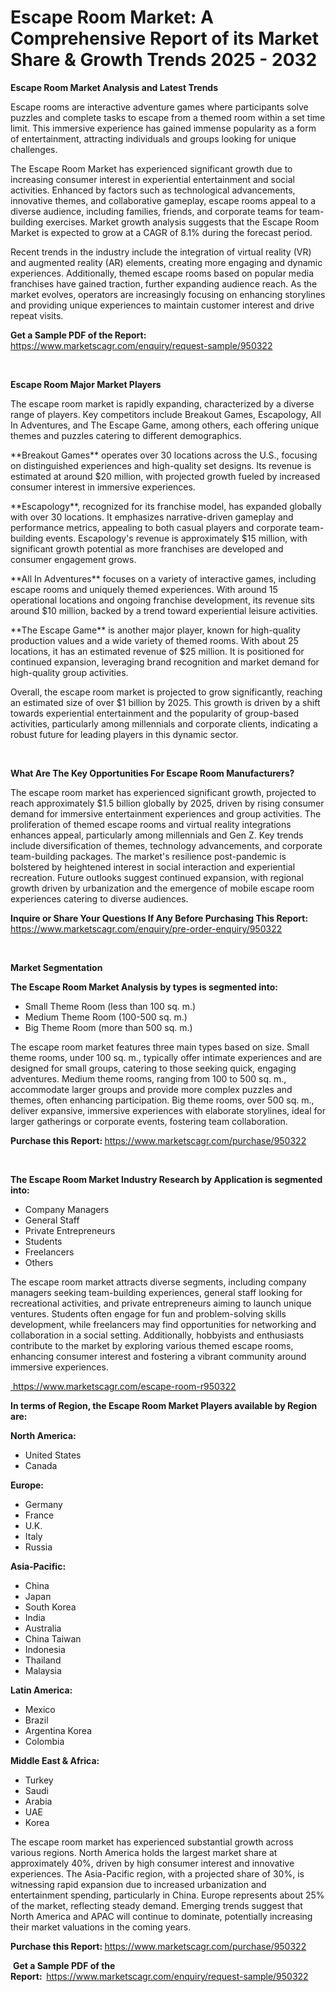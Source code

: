 <p><h1>Escape Room Market: A Comprehensive Report of its Market Share & Growth Trends 2025 - 2032</h1></p><p><strong>Escape Room Market Analysis and Latest Trends</strong></p>
<p><p>Escape rooms are interactive adventure games where participants solve puzzles and complete tasks to escape from a themed room within a set time limit. This immersive experience has gained immense popularity as a form of entertainment, attracting individuals and groups looking for unique challenges.</p><p>The Escape Room Market has experienced significant growth due to increasing consumer interest in experiential entertainment and social activities. Enhanced by factors such as technological advancements, innovative themes, and collaborative gameplay, escape rooms appeal to a diverse audience, including families, friends, and corporate teams for team-building exercises. Market growth analysis suggests that the Escape Room Market is expected to grow at a CAGR of 8.1% during the forecast period.</p><p>Recent trends in the industry include the integration of virtual reality (VR) and augmented reality (AR) elements, creating more engaging and dynamic experiences. Additionally, themed escape rooms based on popular media franchises have gained traction, further expanding audience reach. As the market evolves, operators are increasingly focusing on enhancing storylines and providing unique experiences to maintain customer interest and drive repeat visits.</p></p>
<p><strong>Get a Sample PDF of the Report:&nbsp;</strong> <a href="https://www.marketscagr.com/enquiry/request-sample/950322?utm_campaign=3030&utm_medium=2&utm_source=Github&utm_content=ia&utm_term=16042025&utm_id=escape-room">https://www.marketscagr.com/enquiry/request-sample/950322</a></p>
<p>&nbsp;</p>
<p><strong>Escape Room Major Market Players</strong></p>
<p><p>The escape room market is rapidly expanding, characterized by a diverse range of players. Key competitors include Breakout Games, Escapology, All In Adventures, and The Escape Game, among others, each offering unique themes and puzzles catering to different demographics.</p><p>**Breakout Games** operates over 30 locations across the U.S., focusing on distinguished experiences and high-quality set designs. Its revenue is estimated at around $20 million, with projected growth fueled by increased consumer interest in immersive experiences.</p><p>**Escapology**, recognized for its franchise model, has expanded globally with over 30 locations. It emphasizes narrative-driven gameplay and performance metrics, appealing to both casual players and corporate team-building events. Escapology's revenue is approximately $15 million, with significant growth potential as more franchises are developed and consumer engagement grows.</p><p>**All In Adventures** focuses on a variety of interactive games, including escape rooms and uniquely themed experiences. With around 15 operational locations and ongoing franchise development, its revenue sits around $10 million, backed by a trend toward experiential leisure activities.</p><p>**The Escape Game** is another major player, known for high-quality production values and a wide variety of themed rooms. With about 25 locations, it has an estimated revenue of $25 million. It is positioned for continued expansion, leveraging brand recognition and market demand for high-quality group activities.</p><p>Overall, the escape room market is projected to grow significantly, reaching an estimated size of over $1 billion by 2025. This growth is driven by a shift towards experiential entertainment and the popularity of group-based activities, particularly among millennials and corporate clients, indicating a robust future for leading players in this dynamic sector.</p></p>
<p>&nbsp;</p>
<p><strong>What Are The Key Opportunities For Escape Room Manufacturers?</strong></p>
<p><p>The escape room market has experienced significant growth, projected to reach approximately $1.5 billion globally by 2025, driven by rising consumer demand for immersive entertainment experiences and group activities. The proliferation of themed escape rooms and virtual reality integrations enhances appeal, particularly among millennials and Gen Z. Key trends include diversification of themes, technology advancements, and corporate team-building packages. The market's resilience post-pandemic is bolstered by heightened interest in social interaction and experiential recreation. Future outlooks suggest continued expansion, with regional growth driven by urbanization and the emergence of mobile escape room experiences catering to diverse audiences.</p></p>
<p><strong>Inquire or Share Your Questions If Any Before Purchasing This Report:</strong> <a href="https://www.marketscagr.com/enquiry/pre-order-enquiry/950322?utm_campaign=3030&utm_medium=2&utm_source=Github&utm_content=ia&utm_term=16042025&utm_id=escape-room">https://www.marketscagr.com/enquiry/pre-order-enquiry/950322</a></p>
<p>&nbsp;</p>
<p><strong>Market Segmentation</strong></p>
<p><strong>The Escape Room Market Analysis by types is segmented into:</strong></p>
<p><ul><li>Small Theme Room (less than 100 sq. m.)</li><li>Medium Theme Room (100-500 sq. m.)</li><li>Big Theme Room (more than 500 sq. m.)</li></ul></p>
<p><p>The escape room market features three main types based on size. Small theme rooms, under 100 sq. m., typically offer intimate experiences and are designed for small groups, catering to those seeking quick, engaging adventures. Medium theme rooms, ranging from 100 to 500 sq. m., accommodate larger groups and provide more complex puzzles and themes, often enhancing participation. Big theme rooms, over 500 sq. m., deliver expansive, immersive experiences with elaborate storylines, ideal for larger gatherings or corporate events, fostering team collaboration.</p></p>
<p><strong>Purchase this Report:&nbsp;</strong><a href="https://www.marketscagr.com/purchase/950322?utm_campaign=3030&utm_medium=2&utm_source=Github&utm_content=ia&utm_term=16042025&utm_id=escape-room">https://www.marketscagr.com/purchase/950322</a></p>
<p>&nbsp;</p>
<p><strong>The Escape Room Market Industry Research by Application is segmented into:</strong></p>
<p><ul><li>Company Managers</li><li>General Staff</li><li>Private Entrepreneurs</li><li>Students</li><li>Freelancers</li><li>Others</li></ul></p>
<p><p>The escape room market attracts diverse segments, including company managers seeking team-building experiences, general staff looking for recreational activities, and private entrepreneurs aiming to launch unique ventures. Students often engage for fun and problem-solving skills development, while freelancers may find opportunities for networking and collaboration in a social setting. Additionally, hobbyists and enthusiasts contribute to the market by exploring various themed escape rooms, enhancing consumer interest and fostering a vibrant community around immersive experiences.</p></p>
<p><a href="https://www.marketscagr.com/escape-room-r950322?utm_campaign=3030&utm_medium=2&utm_source=Github&utm_content=ia&utm_term=16042025&utm_id=escape-room">&nbsp;https://www.marketscagr.com/escape-room-r950322</a></p>
<p><strong>In terms of Region, the Escape Room Market Players available by Region are:</strong></p>
<p>
    <p> <strong> North America: </strong>
        <ul>
            <li>United States</li>
            <li>Canada</li>
        </ul>
        </p> 
    <p> <strong> Europe: </strong>
        <ul>
            <li>Germany</li>
            <li>France</li>
            <li>U.K.</li>
            <li>Italy</li>
            <li>Russia</li>
        </ul>
        </p> 
    <p> <strong> Asia-Pacific: </strong>
        <ul>
            <li>China</li>
            <li>Japan</li>
            <li>South Korea</li>
            <li>India</li>
            <li>Australia</li>
            <li>China Taiwan</li>
            <li>Indonesia</li>
            <li>Thailand</li>
            <li>Malaysia</li>
        </ul>
        </p> 
    <p> <strong> Latin America: </strong>
        <ul>
            <li>Mexico</li>
            <li>Brazil</li>
            <li>Argentina Korea</li>
            <li>Colombia</li>
        </ul>
        </p> 
    <p> <strong> Middle East & Africa: </strong>
        <ul>
            <li>Turkey</li>
            <li>Saudi</li>
            <li>Arabia</li>
            <li>UAE</li>
            <li>Korea</li>
        </ul>
    </p>
    </p>
<p><p>The escape room market has experienced substantial growth across various regions. North America holds the largest market share at approximately 40%, driven by high consumer interest and innovative experiences. The Asia-Pacific region, with a projected share of 30%, is witnessing rapid expansion due to increased urbanization and entertainment spending, particularly in China. Europe represents about 25% of the market, reflecting steady demand. Emerging trends suggest that North America and APAC will continue to dominate, potentially increasing their market valuations in the coming years.</p></p>
<p><strong>Purchase this Report: </strong><a href="https://www.marketscagr.com/purchase/950322?utm_campaign=3030&utm_medium=2&utm_source=Github&utm_content=ia&utm_term=16042025&utm_id=escape-room">https://www.marketscagr.com/purchase/950322</a></p>
<p>&nbsp;<strong>Get a Sample PDF of the Report:&nbsp;&nbsp;</strong><a href="https://www.marketscagr.com/enquiry/request-sample/950322?utm_campaign=3030&utm_medium=2&utm_source=Github&utm_content=ia&utm_term=16042025&utm_id=escape-room">https://www.marketscagr.com/enquiry/request-sample/950322</a></p>
<p><strong></strong></p>
<p><p></p><p></p><p></p></p>